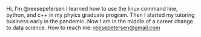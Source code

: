 Hi, I’m @reesepetersen
I learned how to use the linux command line, python, and c++ in my phyics graduate program.
Then I started my tutoring business early in the pandemic.
Now I am in the middle of a career change to data science.
How to reach me: reesepetersen@gmail.com

<!---
reesepetersen/reesepetersen is a ✨ special ✨ repository because its `README.md` (this file) appears on your GitHub profile.
You can click the Preview link to take a look at your changes.
--->
